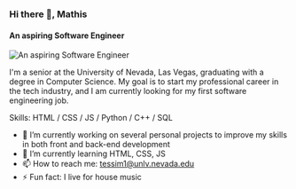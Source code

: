 ### Hi there 👋, Mathis
#### An aspiring Software Engineer
![An aspiring Software Engineer](https://arturssmirnovs.github.io/github-profile-readme-generator/images/banner.png)

I'm a senior at the University of Nevada, Las Vegas, graduating with a degree in Computer Science. My goal is to start my professional career in the tech industry, and I am currently looking for my first software engineering job.

Skills: HTML / CSS / JS / Python / C++ / SQL

- 🔭 I’m currently working on several personal projects to improve my skills in both front and back-end development 
- 🌱 I’m currently learning HTML, CSS, JS 
- 📫 How to reach me: tessim1@unlv.nevada.edu 
- ⚡ Fun fact: I live for house music 
